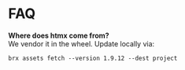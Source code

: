 # FAQ

**Where does htmx come from?**  
We vendor it in the wheel. Update locally via:
```
brx assets fetch --version 1.9.12 --dest project
```
